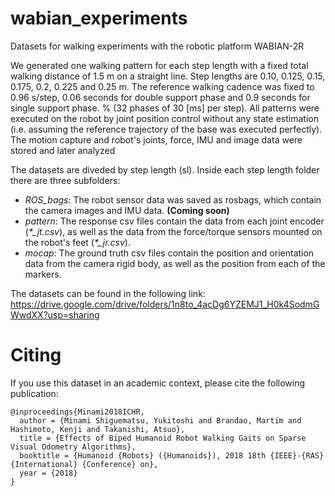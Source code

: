 # wabian_experiments
Datasets for walking experiments with the robotic platform WABIAN-2R

We generated one walking pattern for each step length with a fixed total walking distance of 1.5 m on a straight line. Step lengths are 0.10, 0.125, 0.15, 0.175, 0.2, 0.225 and 0.25 m. 
The reference walking cadence was fixed to 0.96 s/step, 0.06 seconds for double support phase and 0.9 seconds for single support phase. % (32 phases of 30 [ms] per step).
All patterns were executed on the robot by joint position control without any state estimation (i.e. assuming the reference trajectory of the base was executed perfectly). The motion capture and robot's joints, force, IMU and image data were stored and later analyzed

The datasets are diveded by step length (sl). Inside each step length folder there are three subfolders:
* *ROS_bags*: The robot sensor data was saved as rosbags, which contain the camera images and IMU data. **(Coming soon)**
* *pattern*: The response csv files contain the data from each joint encoder (*\*\_jt.csv*), as well as the data from the force/torque sensors mounted on the robot's feet (*\*\_jr.csv*).
* *mocap*: The ground truth csv files contain the position and orientation data from the camera rigid body, as well as the position from each of the markers.



The datasets can be found in the following link:
https://drive.google.com/drive/folders/1n8to_4acDg6YZEMJ1_H0k4SodmGWwdXX?usp=sharing

# **Citing**

If you use this dataset in an academic context, please cite the following publication:

    @inproceedings{Minami2018ICHR,
      author = {Minami Shiguematsu, Yukitoshi and Brandao, Martim and Hashimoto, Kenji and Takanishi, Atsuo},
      title = {Effects of Biped Humanoid Robot Walking Gaits on Sparse Visual Odometry Algorithms},
      booktitle = {Humanoid {Robots} ({Humanoids}), 2018 18th {IEEE}-{RAS} {International} {Conference} on},
      year = {2018}
    }

